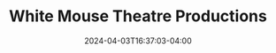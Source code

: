 ---
title: White Mouse Theatre Productions
date: 2024-04-03T16:37:03-04:00
active: false
company_type: Professional
category: theatres
featured_image: White-Mouse-Theatre-Productions.webp
featured_image_attr: 
featured_image_alt: 
featured_image_caption: 
Founded: 
Address: |
    
Latitude: 
Longitude: 
Socials: 
  Facebook: 
  Twitter: whitemouseprod
  Instagram: whitemouseproductions
  Threads:
  Website: https://whitemousetheatrep.wixsite.com/home
Phone: 	
color: "#000000"
---